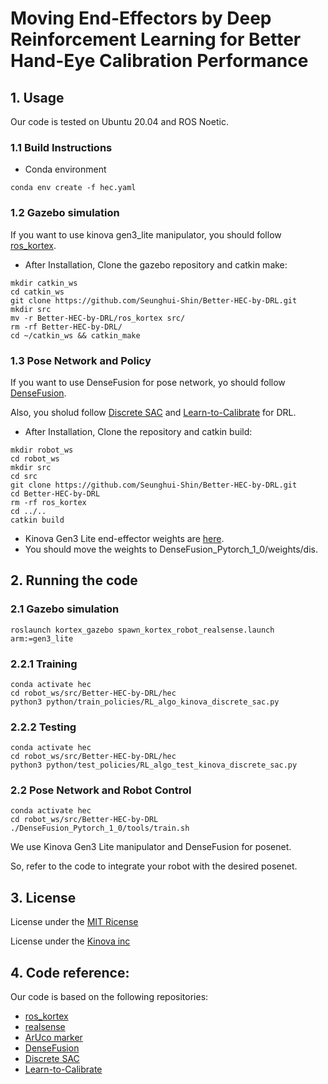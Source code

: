 # Moving End-Effectors by Deep Reinforcement Learning for Better Hand-Eye Calibration Performance 


## 1. Usage

Our code is tested on Ubuntu 20.04 and ROS Noetic.

### 1.1 Build Instructions

- Conda environment
```
conda env create -f hec.yaml
```

### 1.2 Gazebo simulation

If you want to use kinova gen3_lite manipulator, you should follow [ros_kortex](https://github.com/Kinovarobotics/ros_kortex).

- After Installation, Clone the gazebo repository and catkin make:
```
mkdir catkin_ws
cd catkin_ws
git clone https://github.com/Seunghui-Shin/Better-HEC-by-DRL.git
mkdir src
mv -r Better-HEC-by-DRL/ros_kortex src/
rm -rf Better-HEC-by-DRL/
cd ~/catkin_ws && catkin_make
```

### 1.3 Pose Network and Policy

If you want to use DenseFusion for pose network, yo should follow [DenseFusion](https://github.com/j96w/DenseFusion).

Also, you sholud follow [Discrete SAC](https://github.com/BY571/SAC_discrete) and [Learn-to-Calibrate](https://github.com/ethz-asl/Learn-to-Calibrate/tree/master?tab=readme-ov-file) for DRL.

- After Installation, Clone the repository and catkin build:
```
mkdir robot_ws
cd robot_ws
mkdir src
cd src
git clone https://github.com/Seunghui-Shin/Better-HEC-by-DRL.git
cd Better-HEC-by-DRL
rm -rf ros_kortex
cd ../..
catkin build
```

- Kinova Gen3 Lite end-effector weights are [here](https://drive.google.com/drive/u/1/folders/1eSech0IvzmTBDrLPPm-NSky1l2skHeAF).
- You should move the weights to DenseFusion_Pytorch_1_0/weights/dis.


## 2. Running the code

### 2.1 Gazebo simulation
```
roslaunch kortex_gazebo spawn_kortex_robot_realsense.launch arm:=gen3_lite
```
   
### 2.2.1 Training
```
conda activate hec
cd robot_ws/src/Better-HEC-by-DRL/hec
python3 python/train_policies/RL_algo_kinova_discrete_sac.py
```
### 2.2.2 Testing
```
conda activate hec
cd robot_ws/src/Better-HEC-by-DRL/hec
python3 python/test_policies/RL_algo_test_kinova_discrete_sac.py
```

### 2.2 Pose Network and Robot Control
```
conda activate hec
cd robot_ws/src/Better-HEC-by-DRL
./DenseFusion_Pytorch_1_0/tools/train.sh
```
We use Kinova Gen3 Lite manipulator and DenseFusion for posenet.

So, refer to the code to integrate your robot with the desired posenet.

## 3. License

License under the [MIT Ricense](https://github.com/Seunghui-Shin/Better-HEC-by-DRL/blob/main/DenseFusion_Pytorch_1_0/LICENSE)

License under the [Kinova inc](https://github.com/Seunghui-Shin/Better-HEC-by-DRL/blob/main/ros_kortex/LICENSE)


## 4. Code reference:

Our code is based on the following repositories:

- [ros_kortex](https://github.com/Kinovarobotics/ros_kortex)
- [realsense](https://github.com/issaiass/realsense2_description)
- [ArUco marker](https://github.com/ValerioMagnago/aruco_description)
- [DenseFusion](https://github.com/j96w/DenseFusion)
- [Discrete SAC](https://github.com/BY571/SAC_discrete)
- [Learn-to-Calibrate](https://github.com/ethz-asl/Learn-to-Calibrate/tree/master?tab=readme-ov-file)
